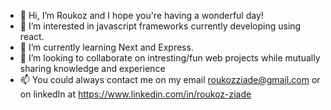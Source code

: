 - 👋 Hi, I’m Roukoz and I hope you're having a wonderful day!
- 👀 I’m interested in javascript frameworks currently developing using react.
- 🌱 I’m currently learning Next and Express.
- 💞️ I’m looking to collaborate on intresting/fun web projects while mutually sharing knowledge and experience
- 📫 You could always contact me on my email roukozziade@gmail.com or on linkedIn at https://www.linkedin.com/in/roukoz-ziade

<!---
roukoz-ziade/roukoz-ziade is a ✨ special ✨ repository because its `README.md` (this file) appears on your GitHub profile.
You can click the Preview link to take a look at your changes.
--->
